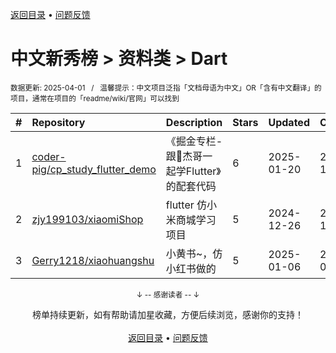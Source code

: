 <a href="https://gitee.com/GrowingGit/GitHub-Chinese-Top-Charts#github中文排行榜">返回目录</a> • <a href="/content/docs/feedback.md">问题反馈</a>

# 中文新秀榜 > 资料类 > Dart
<sub>数据更新: 2025-04-01&nbsp;&nbsp;&nbsp;/&nbsp;&nbsp;&nbsp;温馨提示：中文项目泛指「文档母语为中文」OR「含有中文翻译」的项目，通常在项目的「readme/wiki/官网」可以找到</sub>

|#|Repository|Description|Stars|Updated|Created|
|:-|:-|:-|:-|:-|:-|
|1|[coder-pig/cp_study_flutter_demo](https://github.com/coder-pig/cp_study_flutter_demo)|《掘金专栏-跟🤡杰哥一起学Flutter》的配套代码|6|2025-01-20|2024-10-31|
|2|[zjy199103/xiaomiShop](https://github.com/zjy199103/xiaomiShop)|flutter 仿小米商城学习项目|5|2024-12-26|2024-12-10|
|3|[Gerry1218/xiaohuangshu](https://github.com/Gerry1218/xiaohuangshu)|小黄书~，仿小红书做的|5|2025-01-06|2024-07-25|

<div align="center">
    <p><sub>↓ -- 感谢读者 -- ↓</sub></p>
    榜单持续更新，如有帮助请加星收藏，方便后续浏览，感谢你的支持！
</div>

<br/>

<div align="center"><a href="https://gitee.com/GrowingGit/GitHub-Chinese-Top-Charts#github中文排行榜">返回目录</a> • <a href="/content/docs/feedback.md">问题反馈</a></div>
